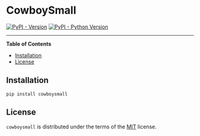 # CowboySmall

[![PyPI - Version](https://img.shields.io/pypi/v/cowboysmall.svg)](https://pypi.org/project/cowboysmall)
[![PyPI - Python Version](https://img.shields.io/pypi/pyversions/cowboysmall.svg)](https://pypi.org/project/cowboysmall)

-----

**Table of Contents**

- [Installation](#installation)
- [License](#license)

## Installation

```console
pip install cowboysmall
```

## License

`cowboysmall` is distributed under the terms of the [MIT](https://spdx.org/licenses/MIT.html) license.
